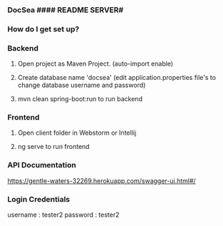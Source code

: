 ### DocSea #### README  SERVER#

### How do I get set up? ###

### Backend ###

1. Open project as Maven Project. (auto-import enable)

2. Create database name 'docsea'  (edit application.properties file's to change database username and password)
				
3. mvn clean spring-boot:run to run backend
        

### Frontend ###
1. Open client folder in Webstorm or Intellij

2. ng serve to run frontend 


### API Documentation ###
https://gentle-waters-32269.herokuapp.com/swagger-ui.html#/


### Login Credentials 
username : tester2
password : tester2

